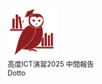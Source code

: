 <div class="flex flex-row gap-8">
  <img src="./images/dotto.svg" width="100px" />
  <div class="flex flex-col gap-4">
    <div class="text-xl font-bold color-[#990000]">高度ICT演習2025 中間報告</div>
    <div class="text-6xl font-bold color-[#990000]">Dotto</div>
  </div>
</div>

